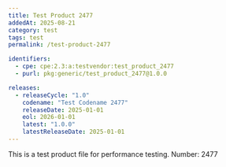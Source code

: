 ```yaml
---
title: Test Product 2477
addedAt: 2025-08-21
category: test
tags: test
permalink: /test-product-2477

identifiers:
  - cpe: cpe:2.3:a:testvendor:test_product_2477
  - purl: pkg:generic/test_product_2477@1.0.0

releases:
  - releaseCycle: "1.0"
    codename: "Test Codename 2477"
    releaseDate: 2025-01-01
    eol: 2026-01-01
    latest: "1.0.0"
    latestReleaseDate: 2025-01-01
---
```


This is a test product file for performance testing. Number: 2477
